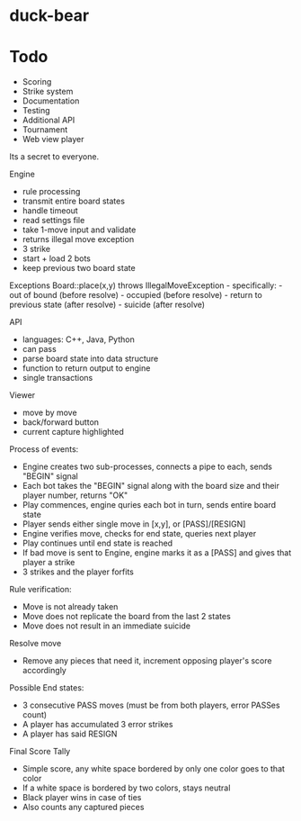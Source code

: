duck-bear
=========

Todo
=========
- Scoring
- Strike system
- Documentation
- Testing
- Additional API
- Tournament 
- Web view player

Its a secret to everyone.

Engine
- rule processing
- transmit entire board states
- handle timeout
- read settings file
- take 1-move input and validate
- returns illegal move exception
- 3 strike
- start + load 2 bots
- keep previous two board state

Exceptions
Board::place(x,y) throws IllegalMoveException
	- specifically: 
	- out of bound (before resolve)
	- occupied	(before resolve)
	- return to previous state (after resolve)
	- suicide	(after resolve)

API
- languages: C++, Java, Python
- can pass
- parse board state into data structure
- function to return output to engine
- single transactions

Viewer
- move by move
- back/forward button
- current capture highlighted

Process of events:
- Engine creates two sub-processes, connects a pipe to each, sends "BEGIN" signal
- Each bot takes the "BEGIN" signal along with the board size and their player number,
  returns "OK"
- Play commences, engine quries each bot in turn, sends entire board state 
- Player sends either single move in [x,y], or [PASS]/[RESIGN]
- Engine verifies move, checks for end state, queries next player
- Play continues until end state is reached
- If bad move is sent to Engine, engine marks it as a [PASS] and gives that player a strike
- 3 strikes and the player forfits

Rule verification:
- Move is not already taken
- Move does not replicate the board from the last 2 states
- Move does not result in an immediate suicide

Resolve move
- Remove any pieces that need it, increment opposing player's score accordingly

Possible End states:
- 3 consecutive PASS moves (must be from both players, error PASSes count)
- A player has accumulated 3 error strikes
- A player has said RESIGN

Final Score Tally
- Simple score, any white space bordered by only one color goes to that color
- If a white space is bordered by two colors, stays neutral
- Black player wins in case of ties
- Also counts any captured pieces
